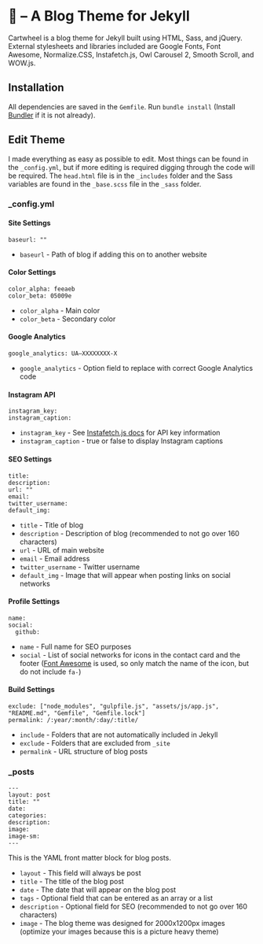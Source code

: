 # 🤸‍ – A Blog Theme for Jekyll
Cartwheel is a blog theme for Jekyll built using HTML, Sass, and jQuery. External stylesheets and libraries included are Google Fonts, Font Awesome, Normalize.CSS, Instafetch.js, Owl Carousel 2, Smooth Scroll, and WOW.js.

## Installation
All dependencies are saved in the ````Gemfile````. Run ````bundle install```` (Install [Bundler](http://bundler.io/) if it is not already).

## Edit Theme
I made everything as easy as possible to edit. Most things can be found in the ````_config.yml````, but if more editing is required digging through the code will be required. The ````head.html```` file is in the ````_includes```` folder and the Sass variables are found in the ````_base.scss```` file in the ````_sass```` folder.

### _config.yml

#### Site Settings
    baseurl: ""

* ````baseurl```` - Path of blog if adding this on to another website

#### Color Settings
    color_alpha: feeaeb
    color_beta: 05009e

* ````color_alpha```` - Main color
* ````color_beta```` - Secondary color

#### Google Analytics
    google_analytics: UA—XXXXXXXX-X

* ````google_analytics```` - Option field to replace with correct Google Analytics code

#### Instagram API
    instagram_key: 
    instagram_caption: 

* ````instagram_key```` - See [Instafetch.js docs](http://thomasvaeth.com/instafetch.js/) for API key information
* ````instagram_caption```` - true or false to display Instagram captions

#### SEO Settings
    title: 
    description: 
    url: ""
    email:
    twitter_username: 
    default_img: 

* ````title```` - Title of blog
* ````description```` - Description of blog (recommended to not go over 160 characters)
* ````url```` - URL of main website
* ````email```` - Email address
* ````twitter_username```` - Twitter username
* ````default_img```` - Image that will appear when posting links on social networks

#### Profile Settings
    name:  
    social:
      github: 

* ````name```` - Full name for SEO purposes
* ````social```` - List of social networks for icons in the contact card and the footer ([Font Awesome](http://fontawesome.io/) is used, so only match the name of the icon, but do not include ````fa-````)


#### Build Settings
    exclude: ["node_modules", "gulpfile.js", "assets/js/app.js", "README.md", "Gemfile", "Gemfile.lock"]
    permalink: /:year/:month/:day/:title/

* ````include```` - Folders that are not automatically included in Jekyll
* ````exclude```` - Folders that are excluded from `_site`
* ````permalink```` - URL structure of blog posts

### _posts
    ---
    layout: post
    title: ""
    date: 
    categories:
    description: 
    image: 
    image-sm:
    ---

This is the YAML front matter block for blog posts.
* ````layout```` - This field will always be post
* ````title```` - The title of the blog post
* ````date```` - The date that will appear on the blog post
* ````tags```` - Optional field that can be entered as an array or a list
* ````description```` - Optional field for SEO (recommended to not go over 160 characters)
* ````image```` - The blog theme was designed for 2000x1200px images (optimize your images because this is a picture heavy theme)
